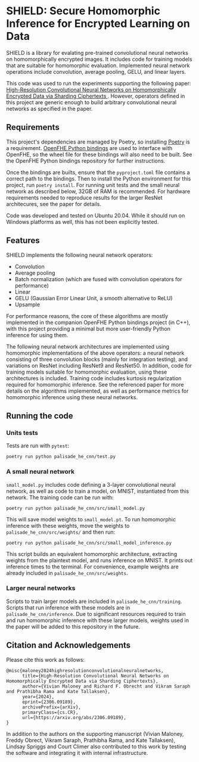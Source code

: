 # SHIELD: Secure Homomorphic Inference for Encrypted Learning on Data

SHIELD is a library for evalating pre-trained convolutional neural networks on homomorphically encrypted images. It includes code for training models that are suitable for homomorphic evaluation. Implemented neural network operations include convolution, average pooling, GELU, and linear layers.

This code was used to run the experiments supporting the following paper: [High-Resolution Convolutional Neural Networks on Homomorphically Encrypted Data via Sharding Ciphertexts
](https://arxiv.org/abs/2306.09189). However, operators defined in this project are generic enough to build arbitrary convolutional neural networks as specified in the paper.

## Requirements
This project's dependencies are managed by Poetry, so installing [Poetry](https://python-poetry.org/) is a requirement. [OpenFHE Python bindings](https://github.com/JHUAPL/openfhe-python-bindings) are used to interface with OpenFHE, so the wheel file for these bindings will also need to be built. See the OpenFHE Python bindings repository for further instructions.

Once the bindings are builts, ensure that the `pyproject.toml` file contains a correct path to the bindings. Then to install the Python environment for this project, run `poetry install`. For running unit tests and the small neural network as described below, 32GB of RAM is recommended. For hardware requirements needed to reproduce results for the larger ResNet architecures, see the paper for details.

Code was developed and tested on Ubuntu 20.04. While it should run on Windows platforms as well, this has not been explicitly tested.

## Features

SHIELD implements the following neural network operators:

- Convolution
- Average pooling
- Batch normalization (which are fused with convolution operators for performance)
- Linear
- GELU (Gaussian Error Linear Unit, a smooth alternative to ReLU)
- Upsample

For performance reasons, the core of these algorithms are mostly implemented in the companion OpenFHE Python bindings project (in C++), with this project providing a minimal but more user-friendly Python inference for using them.

The following neural network architectures are implemented using homomorphic implementations of the above operators: a neural network consisting of three convolution blocks (mainly for integration testing), and variations on ResNet including ResNet9 and ResNet50. In addition, code for training models suitable for homomorphic evaluation, using these architectures is included. Training code includes kurtosis regularization required for homomorphic inference. See the referenced paper for more details on the algorithms implemented, as well as performance metrics for homomorphic inference using these neural networks.

## Running the code

### Units tests

Tests are run with `pytest`:

```
poetry run python palisade_he_cnn/test.py
```

### A small neural network

`small_model.py` includes code defining a 3-layer convolutional neural network, as well as code to train a model, on MNIST, instantiated from this network. The training code can be run with:

```
poetry run python palisade_he_cnn/src/small_model.py
```

This will save model weights to `small_model.pt`. To run homomorphic inference with these weights, move the weights to `palisade_he_cnn/src/weights/` and then run:

```
poetry run python palisade_he_cnn/src/small_model_inference.py
```

This script builds an equivalent homomorphic architecture, extracting weights from the plaintext model, and runs inference on MNIST. It prints out inference times to the terminal. For convenience, example weights are already included in `palisade_he_cnn/src/weights`.

### Larger neural networks

Scripts to train larger models are included in `palisade_he_cnn/training`. Scripts that run inference with these models are in `palisade_he_cnn/inference`. Due to significant resources required to train and run homomorphic inference with these larger models, weights used in the paper will be added to this repository in the future.

## Citation and Acknowledgements 

Please cite this work as follows:

```
@misc{maloney2024highresolutionconvolutionalneuralnetworks,
      title={High-Resolution Convolutional Neural Networks on Homomorphically Encrypted Data via Sharding Ciphertexts}, 
      author={Vivian Maloney and Richard F. Obrecht and Vikram Saraph and Prathibha Rama and Kate Tallaksen},
      year={2024},
      eprint={2306.09189},
      archivePrefix={arXiv},
      primaryClass={cs.CR},
      url={https://arxiv.org/abs/2306.09189}, 
}
```

In addition to the authors on the supporting manuscript (Vivian Maloney, Freddy Obrect, Vikram Saraph, Prathibha Rama, and Kate Tallaksen), Lindsay Spriggs and Court Climer also contributed to this work by testing the software and integrating it with internal infrastructure.
